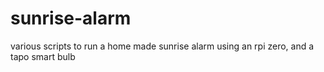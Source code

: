 # sunrise-alarm
various scripts to run a home made sunrise alarm using an rpi zero, and a tapo smart bulb 
